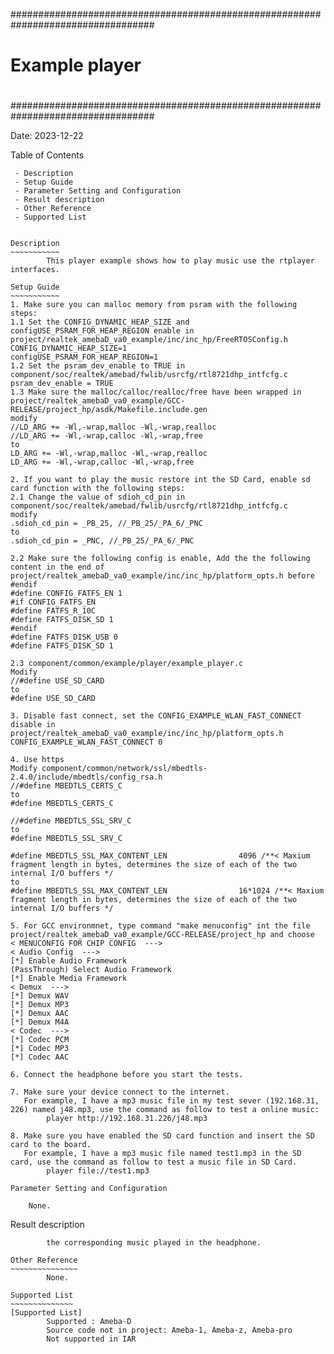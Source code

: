 ##################################################################################
#                                                                                #
#                             Example player                                     #
#                                                                                #
##################################################################################

Date: 2023-12-22

Table of Contents
~~~~~~~~~~~~~~~~~
 - Description
 - Setup Guide
 - Parameter Setting and Configuration
 - Result description
 - Other Reference
 - Supported List


Description
~~~~~~~~~~~
        This player example shows how to play music use the rtplayer interfaces.

Setup Guide
~~~~~~~~~~~
1. Make sure you can malloc memory from psram with the following steps:
1.1 Set the CONFIG_DYNAMIC_HEAP_SIZE and configUSE_PSRAM_FOR_HEAP_REGION enable in project/realtek_amebaD_va0_example/inc/inc_hp/FreeRTOSConfig.h
CONFIG_DYNAMIC_HEAP_SIZE=1
configUSE_PSRAM_FOR_HEAP_REGION=1
1.2 Set the psram_dev_enable to TRUE in component/soc/realtek/amebad/fwlib/usrcfg/rtl8721dhp_intfcfg.c
psram_dev_enable = TRUE
1.3 Make sure the malloc/calloc/realloc/free have been wrapped in project/realtek_amebaD_va0_example/GCC-RELEASE/project_hp/asdk/Makefile.include.gen
modify
//LD_ARG += -Wl,-wrap,malloc -Wl,-wrap,realloc
//LD_ARG += -Wl,-wrap,calloc -Wl,-wrap,free
to
LD_ARG += -Wl,-wrap,malloc -Wl,-wrap,realloc
LD_ARG += -Wl,-wrap,calloc -Wl,-wrap,free

2. If you want to play the music restore int the SD Card, enable sd card function with the following steps:
2.1 Change the value of sdioh_cd_pin in component/soc/realtek/amebad/fwlib/usrcfg/rtl8721dhp_intfcfg.c
modify
.sdioh_cd_pin = _PB_25, //_PB_25/_PA_6/_PNC
to
.sdioh_cd_pin = _PNC, //_PB_25/_PA_6/_PNC

2.2 Make sure the following config is enable, Add the the following content in the end of project/realtek_amebaD_va0_example/inc/inc_hp/platform_opts.h before #endif
#define CONFIG_FATFS_EN 1
#if CONFIG_FATFS_EN
#define FATFS_R_10C
#define FATFS_DISK_SD 1
#endif
#define FATFS_DISK_USB 0
#define FATFS_DISK_SD 1

2.3 component/common/example/player/example_player.c
Modify
//#define USE_SD_CARD
to
#define USE_SD_CARD

3. Disable fast connect, set the CONFIG_EXAMPLE_WLAN_FAST_CONNECT disable in project/realtek_amebaD_va0_example/inc/inc_hp/platform_opts.h
CONFIG_EXAMPLE_WLAN_FAST_CONNECT 0

4. Use https
Modify component/common/network/ssl/mbedtls-2.4.0/include/mbedtls/config_rsa.h
//#define MBEDTLS_CERTS_C
to
#define MBEDTLS_CERTS_C

//#define MBEDTLS_SSL_SRV_C
to
#define MBEDTLS_SSL_SRV_C

#define MBEDTLS_SSL_MAX_CONTENT_LEN                4096 /**< Maxium fragment length in bytes, determines the size of each of the two internal I/O buffers */
to
#define MBEDTLS_SSL_MAX_CONTENT_LEN                16*1024 /**< Maxium fragment length in bytes, determines the size of each of the two internal I/O buffers */

5. For GCC environmnet, type command "make menuconfig" int the file project/realtek_amebaD_va0_example/GCC-RELEASE/project_hp and choose
< MENUCONFIG FOR CHIP CONFIG  ---> 
< Audio Config  --->
[*] Enable Audio Framework
(PassThrough) Select Audio Framework
[*] Enable Media Framework
< Demux  --->
[*] Demux WAV
[*] Demux MP3
[*] Demux AAC
[*] Demux M4A
< Codec  --->
[*] Codec PCM
[*] Codec MP3
[*] Codec AAC

6. Connect the headphone before you start the tests.

7. Make sure your device connect to the internet.
   For example, I have a mp3 music file in my test sever (192.168.31, 226) named j48.mp3, use the command as follow to test a online music:
        player http://192.168.31.226/j48.mp3

8. Make sure you have enabled the SD card function and insert the SD card to the board.
   For example, I have a mp3 music file named test1.mp3 in the SD card, use the command as follow to test a music file in SD Card.
        player file://test1.mp3

Parameter Setting and Configuration
~~~~~~~~~~~~~~~~~~~~~~~~~~~~~~~~~~~
        None.

Result description
~~~~~~~~~~~~~~~~~~
        the corresponding music played in the headphone.

Other Reference
~~~~~~~~~~~~~~~
        None.

Supported List
~~~~~~~~~~~~~~
[Supported List]
        Supported : Ameba-D
        Source code not in project: Ameba-1, Ameba-z, Ameba-pro
        Not supported in IAR
